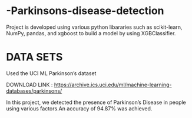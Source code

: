 # -Parkinsons-disease-detection
Project is developed using various python libararies such as scikit-learn, NumPy, pandas, and xgboost to build a model by using XGBClassifier.

# DATA SETS

Used the UCI ML Parkinson’s dataset

DOWNLOAD LINK : https://archive.ics.uci.edu/ml/machine-learning-databases/parkinsons/

In this  project, we detected the presence of Parkinson’s Disease in people using various factors.An accuracy of 94.87% was achieved.




